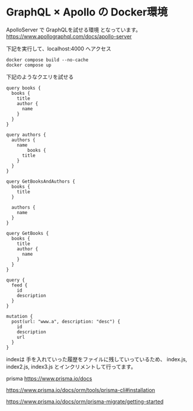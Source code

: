 # GraphQL × Apollo の Docker環境
ApolloServer で GraphQLを試せる環境 となっています。
https://www.apollographql.com/docs/apollo-server


<samll>下記を実行して、localhost:4000 へアクセス</small>
```
docker compose build --no-cache
docker compose up
```


<samll>下記のようなクエリを試せる</small>
```
query books {
  books {
    title
    author {
      name
    }
  }
}

query authors {
  authors {
    name
		books { 
      title 
    }
  }
}

query GetBooksAndAuthors {
  books {
    title
  }

  authors {
    name
  }
}

query GetBooks {
  books {
    title
    author {
      name
    }
  }
}

```


```
query { 
  feed {
    id
    description
  }
}

mutation {
  post(url: "www.a", description: "desc") {
    id
    description
    url
  }
}
```


indexは 手を入れていった履歴をファイルに残していっているため、
index.js, index2.js, index3.js とインクリメントして行ってます。

prisma
https://www.prisma.io/docs

https://www.prisma.io/docs/orm/tools/prisma-cli#installation

https://www.prisma.io/docs/orm/prisma-migrate/getting-started